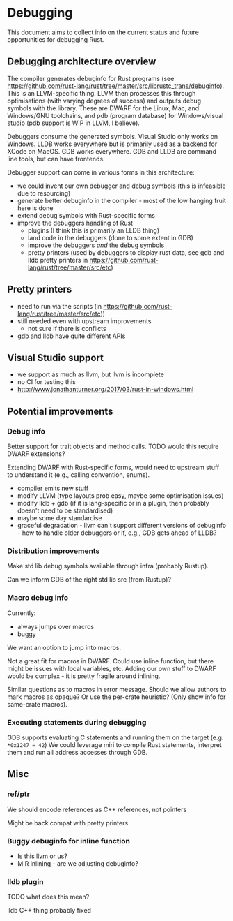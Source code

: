 # Debugging

This document aims to collect info on the current status and future opportunities for debugging Rust.

## Debugging architecture overview

The compiler generates debuginfo for Rust programs (see https://github.com/rust-lang/rust/tree/master/src/librustc_trans/debuginfo).
This is an LLVM-specific thing. LLVM then processes this through optimisations
(with varying degrees of success) and outputs debug symbols with the library.
These are DWARF for the Linux, Mac, and Windows/GNU toolchains, and pdb (program
database) for Windows/visual studio (pdb support is WIP in LLVM, I believe).

Debuggers consume the generated symbols. Visual Studio only works on Windows.
LLDB works everywhere but is primarily used as a backend for XCode on MacOS. GDB
works everywhere. GDB and LLDB are command
line tools, but can have frontends.

Debugger support can come in various forms in this architecture:
* we could invent our own debugger and debug symbols (this is infeasible due to resourcing)
* generate better debuginfo in the compiler - most of the low hanging fruit here is done
* extend debug symbols with Rust-specific forms
* improve the debuggers handling of Rust
  - plugins (I think this is primarily an LLDB thing)
  - land code in the debuggers (done to some extent in GDB)
  - improve the debuggers *and* the debug symbols
  - pretty printers (used by debuggers to display rust data, see gdb and lldb pretty printers in https://github.com/rust-lang/rust/tree/master/src/etc)



## Pretty printers

* need to run via the scripts (in https://github.com/rust-lang/rust/tree/master/src/etc))
* still needed even with upstream improvements
  - not sure if there is conflicts
* gdb and lldb have quite different APIs


## Visual Studio support

* we support as much as llvm, but llvm is incomplete
* no CI for testing this
* http://www.jonathanturner.org/2017/03/rust-in-windows.html


## Potential improvements

### Debug info

Better support for trait objects and method calls. TODO would this require DWARF extensions?

Extending DWARF with Rust-specific forms, would need to upstream stuff to understand it (e.g., calling convention, enums).

* compiler emits new stuff
* modify LLVM (type layouts prob easy, maybe some optimisation issues)
* modify lldb + gdb (if it is lang-specific or in a plugin, then probably doesn't need to be standardised)
* maybe some day standardise
* graceful degradation - llvm can't support different versions of debuginfo - how to handle older debuggers or if, e.g., GDB gets ahead of LLDB?


### Distribution improvements

Make std lib debug symbols available through infra (probably Rustup).

Can we inform GDB of the right std lib src (from Rustup)?

### Macro debug info

Currently:

* always jumps over macros
* buggy

We want an option to jump into macros.

Not a great fit for macros in DWARF. Could use inline function, but there might
be issues with local variables, etc. Adding our own stuff to DWARF would be
complex - it is pretty fragile around inlining.

Similar questions as to macros in error message. Should we allow authors to mark
macros as opaque? Or use the per-crate heuristic? (Only show info for same-crate
macros).

### Executing statements during debugging

GDB supports evaluating C statements and running them on the target (e.g. `*0x1247 = 42`)
We could leverage miri to compile Rust statements, interpret them and run all address accesses through GDB.

## Misc

### ref/ptr

We should encode references as C++ references, not pointers

Might be back compat with pretty printers


### Buggy debuginfo for inline function
    
* Is this llvm or us?
* MIR inlining - are we adjusting debuginfo?


### lldb plugin

TODO what does this mean?

lldb C++ thing probably fixed
